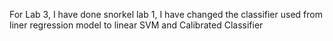 For Lab 3, I have done snorkel lab 1, I have changed the classifier used from liner regression model to linear SVM and Calibrated Classifier
